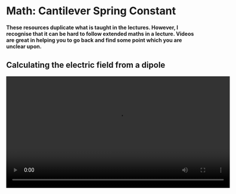 # Math: Cantilever Spring Constant

**These resources duplicate what is taught in the lectures. However, I recognise that it can be hard to follow extended maths in a lecture. Videos are great in helping you to go back and find some point which you are unclear upon.**

## Calculating the electric field from a dipole

<video width="600" controls>
  <source src="https://www.nottingham.ac.uk/~ppzmis/PHYS3009/M9.mp4" type="video/mp4">
  Your browser does not support the video tag.
  <p><em>Afm cantilever spring constant</em></p>
</video>

